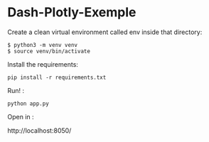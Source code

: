 # Dash-Plotly-Exemple

Create a clean virtual environment called env inside that directory:
```
$ python3 -m venv venv
$ source venv/bin/activate
```

Install the requirements:
```
pip install -r requirements.txt 
 ```
 Run! :
```
python app.py
```

Open in :

http://localhost:8050/
